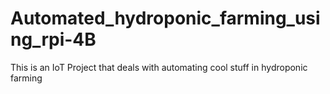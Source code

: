 # Automated_hydroponic_farming_using_rpi-4B
This is an IoT Project that deals with automating cool stuff in hydroponic farming
